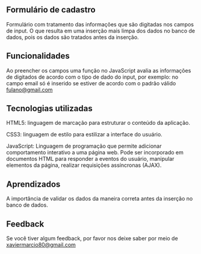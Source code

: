 ## Formulário de cadastro
Formulário com tratamento das informações que são digitadas nos campos de input. O que resulta em uma inserção mais limpa dos dados no banco de dados, pois os dados são tratados antes da inserção.

## Funcionalidades
Ao preencher os campos uma função no JavaScript avalia as informações de digitados de acordo com o tipo de dado do input, por exemplo: no campo email só é inserido
se estiver de acordo com o padrão válido fulano@gmail.com

## Tecnologias utilizadas
HTML5: linguagem de marcação para estruturar o conteúdo da aplicação.

CSS3: linguagem de estilo para estilizar a interface do usuário.

JavaScript: Linguagem de programação que permite adicionar comportamento interativo a uma página web. 
Pode ser incorporado em documentos HTML para responder a eventos do usuário, manipular elementos da página, realizar requisições assíncronas (AJAX).

## Aprendizados
A importância de validar os dados da maneira correta antes da inserção no banco de dados. 

## Feedback
Se você tiver algum feedback, por favor nos deixe saber por meio de xaviermarcio80@gmail.com


